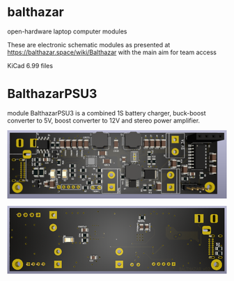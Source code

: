 # balthazar
open-hardware laptop computer modules

These are electronic schematic modules as presented at https://balthazar.space/wiki/Balthazar
with the main aim for team access

KiCad 6.99 files

# BalthazarPSU3 

module BalthazarPSU3 is a combined 1S battery charger, buck-boost converter to 5V, boost converter to 12V and stereo power amplifier. 

![Top](/images/PSU3_top_v02.png)

![Bottom](/images/PSU3_bottom_v02.png)

